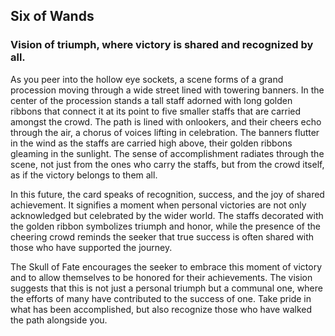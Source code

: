 ## Six of Wands  
### Vision of triumph, where victory is shared and recognized by all.

As you peer into the hollow eye sockets, a scene forms of a grand procession moving through a wide street lined with towering banners. In the center of the procession stands a tall staff adorned with long golden ribbons that connect it at its point to five smaller staffs that are carried amongst the crowd. The path is lined with onlookers, and their cheers echo through the air, a chorus of voices lifting in celebration. The banners flutter in the wind as the staffs are carried high above, their golden ribbons gleaming in the sunlight. The sense of accomplishment radiates through the scene, not just from the ones who carry the staffs, but from the crowd itself, as if the victory belongs to them all.

In this future, the card speaks of recognition, success, and the joy of shared achievement. It signifies a moment when personal victories are not only acknowledged but celebrated by the wider world. The staffs decorated with the golden ribbon symbolizes triumph and honor, while the presence of the cheering crowd reminds the seeker that true success is often shared with those who have supported the journey.

The Skull of Fate encourages the seeker to embrace this moment of victory and to allow themselves to be honored for their achievements. The vision suggests that this is not just a personal triumph but a communal one, where the efforts of many have contributed to the success of one. Take pride in what has been accomplished, but also recognize those who have walked the path alongside you.  
